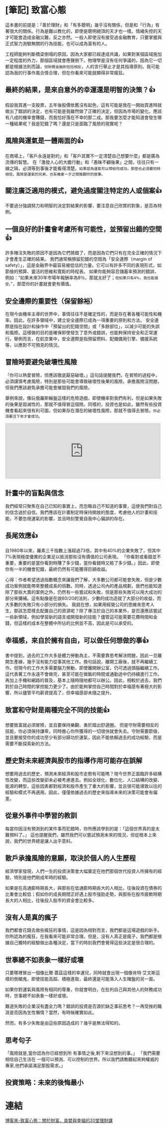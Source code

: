 # [筆記] 致富心態



這本書的前提是：「善於理財」和「有多聰明」幾乎沒有關係，但是和「行為」有著很大的關係。行為是難以教化的，即使是聰明絕頂的天才也一樣。情緒失控的天才可能會造成金融災難，反之亦然。一般人即使沒有接受過金融教育，只要掌握與正式智力測驗無關的行為技能，也可以成為富有的人。

工程師能夠判斷橋梁倒塌的原因，因為大家都已經達成共識，如果對某個區域施加一定程度的外力，那個區域就會應聲倒下。物理學是沒有任何爭議的，因為它一切都是根據法則而論，`但財務金融則恰恰相反`，人的言行舉止才是其指導原則。我可能認為我的行事作風合情合理，但在你看來可能就顯得非常瘋狂。

<!--more-->

## 最終的結果，是來自意外的幸運還是明智的決策？👍
假設我買進一支股票，五年後股價依舊沒有起色，這有可能是我在一開始買進時就做出了錯誤的決定，也有可能是我雖然做了正確的決定，但因為市場的變化，應該有八成的機率會賺錢，而我恰好落在不幸的那二成。那我要怎麼才能知道會發生哪一種結果呢？我是犯錯了嗎？還是只是面臨了風險的現實呢？

## 風險與運氣是一體兩面的👍
在商場上，「客戶永遠是對的」和「客戶其實不一定清楚自己想要什麼」都是廣為流傳的智慧。
在「激發人心的大膽行動」和「愚昧不顧後果」之間，往往只有一線之隔，必須等到事後才能看得清楚。`如果認為運氣可以帶給你成功，那麼也必須要同時相信，風險是運氣的兄弟，也有機會一夕之間推翻你的故事。`

## 關注廣泛適用的模式，避免過度關注特定的人或個案👍
不要過分強調努力和明智的決定對結果的影響，要注意自己欣賞的對象，是否為特例。

## 一個良好的計畫會考慮所有可能性，並預留出錯的空間👍
許多賭注失敗的原因不是因為它們猜錯了，而是因為它們只有在完全正確的情況下才會產生正確的結果。
我們通常稱預留犯錯的空間為「安全邊際（margin of safety）」，這是金融界中最容易被低估的力量。它可以有許多不同的表現形式，如節儉的預算、靈活的思維和寬鬆的時程表。
如果你能夠容忍儲蓄率預測的錯誤，例如：“如果未來30年市場年報酬率為8％，那就太好了；`但如果只有4％，我也能接受。`”，那麼你的計畫就會更有價值。

## 安全邊際的重要性（保留餘裕）
在現今由機率主導的世界中，事情往往不是確定性的，而是存在著各種可能性和機率。因此，在許多領域中，建立安全邊際已成為一項重要的原則和方法。
安全邊際是指在設計和操作中「預留出的犯錯空間」或「多餘部位」，以減少可能的失誤和風險。這樣做的目的是確保即使發生了意外或錯誤，也能夠保持安全和正常運行。舉例而言，在航空業中，安全邊際是指預留燃料、配備備用引擎、備援系統等，以應對不可預見的情況。

## 冒險時要避免破壞性風險
「你可以熱愛冒險，但應該徹底厭惡破壞。」這句話提醒我們，在冒險的過程中，必須謹慎考慮風險，特別是那些可能會導致破壞性後果的風險。承擔風險沒問題，但我們應該避免承擔可能會摧毀我們的風險。

舉例來說，像玩俄羅斯輪盤這樣的危險遊戲，即使機率對我們有利，但是如果失敗的後果是毀滅性的，那就不值得冒這個險。同樣的，投資也是如此，雖然有些投資機會看起來很有利可圖，但如果存在潛在的破壞性風險，那就不值得去冒險。`你必須要活下來才會成功。`

<iframe src="https://open.firstory.me/embed/story/clg9fasij015k01ske1edg8la" height="180" width="500" frameborder="0" scrolling="no"></iframe>

## 計畫中的盲點與信念
我們經常只聚焦在自己已知的事實上，而忽略自己不知道的事實，這使我們對自己的信念過於自信。我們應該在計畫制定時保持開放的態度，考慮他人的計畫和技能，不要忽視運氣的影響，並且時刻警覺自我中心偏誤的存在。

## 長尾效應👍
自1980年以來，羅素三千指數上漲超過73倍，其中有40%的企業失敗了，但其中7%表現極度優異的企業足以抵消那些沒有價值的公司表現。
「你看對或看錯並不重要，重要的是當你看對時賺了多少錢，當你看錯時又賠了多少錢。」因此，即使你有一半的機會犯錯，最終仍然有可能獲得巨額收益。

心得：作者希望透過指數概念來讓我們了解，大多數公司都可能會失敗，但是少數成功案例就能帶來整體成長的倍數。同時，透過公司內的產品規劃，我們也能知道除了那些大賣的案例之外，仍然有一些嘗試和失敗，但是那些失敗可以用大成功的部分來彌補。這有點像是在說80/20的法則，少數的成功造就了大部分的收益，而大多數的失敗只有小部分的損失。
我就在想，如果用經營公司的思維來思考人生，那該怎麼樣去配置自己的資源呢？除了專注於自己的本業外，是否還應該嘗試一些新領域，例如學習新的語言或開發新的技能？儘管這可能需要花費時間和金錢，但這樣的成本在整體中所佔的比例並不高，因此是可以承受的。

## 幸福感，來自於擁有自由，可以做任何想做的事👍
書中提到，過去的工作大多是體力勞動為主，不需要靠思考解決問題，因此一旦離開生產線，幾乎沒有能力從事其他工作。換句話說，離開工廠後，就不再繼續工作。但現今的工作大多需要腦力勞動，即使離開辦公室，仍可透過頭腦繼續工作。這代表著工作永遠不會做完，甚至可能在做飯的時間或通勤途中仍持續進行工作。再加上手機和網路的普及，基本上隨時隨地都可以辦公。因此，相較於過去，我們對於自己時間的掌控能力更少了。由於能夠掌控自己時間對於幸福感有著極大的影響，所以儘管平均薪資提高了，但幸福感卻未隨之提升。

## 致富和守財是兩種完全不同的技能👍
想要致富就必須冒險，並且要保持樂觀、勇於踏出舒適圈。
但是守財需要相反的技能，你必須保持謙卑，同時擔心你所獲得的一切很快就會失去。守財需要節儉，並且要接受你的成功至少有部分歸功於運氣，因此不能依賴過去的成功經驗，而是需要不斷探索新的方法。

##  歷史對未來經濟與股市的指導作用可能存在誤解
想要用過去的歷史，預測未來經濟和股市走勢有可能嗎？現今世界正面臨許多結構性改變，而這些改變卻未必被考慮進去。例如全球化、數位化、人口結構的改變、能源的轉型，這些因素都對經濟和股市產生了重大的影響，並且很可能導致以往的經驗和模式不再適用。因此，僅僅依據過去的歷史來指導未來的決策可能會有偏差。

## 從意外事件中學習的教訓
每當你因沒有預測到的某件事而犯錯時，你所應該學到的是：「這個世界真的是太難預料了。」
這也提醒我們，雖然我們可以嘗試預測未來的情況，但從根本上來說，我們的世界總是讓人出乎意料。

## 散戶承擔風險的意願，取決於個人的人生歷程
經濟學家發現，人們一生的投資決策會大幅奠定在他們那個世代投資人所擁有的經驗，特別是他們剛成年時的經驗。

如果是在高通膨時期長大，與那些在低通膨時期長大的人相比，往後投資在債券的比重會比較低；假如你的成長期間正好遇上股市強勁走勢，與那些在股市疲軟時期長大的人相比，往後投入股市的資金會比較多。

## 沒有人是真的瘋子
我們都會花錢去做些瘋狂的事情，這是因為相對而言，我們都是這場遊戲的新手。你所認為的瘋狂，在我看來可能非常合理。但是，沒有人真正是瘋子，我們都是根據自己獨特的經驗做出各種決定，當下的時刻我們會覺得這些決定是很合理的。

## 世事總不如表象一樣好或壞
只要哪裡冒出一個像比爾·蓋茲這樣的幸運兒，同時就會出現一個像肯特·艾文斯這樣的倒楣鬼，即使技能高超、積極進取，最終還是可能落入人生賭盤的另一面。

如果你對運氣與風險有相同的尊重，你就會明白，在批判自己與其他人的財務成功時，世事總不如表象一樣好或壞。

難道失敗的企業沒有盡全力嗎？錯誤的投資是否源於缺乏事前思考？一再受挫的職涯是否因為生性懶惰？當然，有時候確實如此。

然而，有多少失敗是由這些原因造成的？幾乎是無法得知的。

## 思考句子
「風險就是,當你認為你已經想到所 有事情之後,剩下來沒想到的事。」
「我們需要相信自己生活在 一個可以預測、可以控制的世界。所以我們請教聽起來夠權威的專家,他們承諾滿足那股需求。」

## 投資策略：未來的後悔最小

# 連結
[博客來-致富心態：關於財富、貪婪與幸福的20堂理財課](https://www.books.com.tw/products/0010882259)

